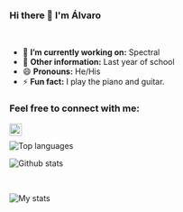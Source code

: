 ### Hi there 👋 I'm Álvaro 
<br>

<!--
**alvaroartano/alvaroartano** is a ✨ _special_ ✨ repository because its `README.md` (this file) appears on your GitHub profile.
-->

- 🔭 **I’m currently working on:** Spectral
- :school: **Other information:** Last year of school
- 😄 **Pronouns:** He/His
- ⚡ **Fun fact:** I play the piano and guitar.

### Feel free to connect with me:

[<img align="left" alt="twitter | Twitter" width="22px" src="https://cdn.jsdelivr.net/npm/simple-icons@v3/icons/twitter.svg" />][twitter] <br>

![Top languages](https://github-readme-stats.vercel.app/api/top-langs/?username=alvaroartano&layout=full&hide_border=true)

![Github stats](https://img.shields.io/github/followers/alvaroartano?color=blue&label=GITHUB%20FOLLOWERS&logo=github&style=for-the-badge)



[twitter]: https://www.twitter.com/alvaroartano


<br>


![My stats](https://github-readme-stats.vercel.app/api?username=alvaroartano&layout=full)
  
